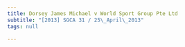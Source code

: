 ```yaml
---
title: Dorsey James Michael v World Sport Group Pte Ltd
subtitle: "[2013] SGCA 31 / 25\_April\_2013"
tags: null

---
```


